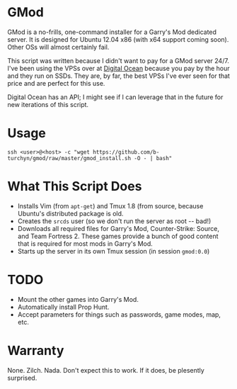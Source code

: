 GMod
====

GMod is a no-frills, one-command installer for a Garry's Mod dedicated server.
It is designed for Ubuntu 12.04 x86 (with x64 support coming soon). Other OSs
will almost certainly fail.

This script was written because I didn't want to pay for a GMod server 24/7.
I've been using the VPSs over at [Digital Ocean](http://www.digitalocean.com)
because you pay by the hour and they run on SSDs. They are, by far, the best
VPSs I've ever seen for that price and are perfect for this use.

Digital Ocean has an API; I might see if I can leverage that in the future for
new iterations of this script. 

Usage
=====

`ssh <user>@<host> -c "wget https://github.com/b-turchyn/gmod/raw/master/gmod_install.sh -O - | bash"`

What This Script Does
=====================

* Installs Vim (from `apt-get`) and Tmux 1.8 (from source, because Ubuntu's
  distributed package is old.
* Creates the `srcds` user (so we don't run the server as root -- bad!)
* Downloads all required files for Garry's Mod, Counter-Strike: Source, and
  Team Fortress 2. These games provide a bunch of good content that is required
  for most mods in Garry's Mod.
* Starts up the server in its own Tmux session (in session `gmod:0.0`)

TODO
====

* Mount the other games into Garry's Mod.
* Automatically install Prop Hunt.
* Accept parameters for things such as passwords, game modes, map, etc.

Warranty
========

None. Zilch. Nada. Don't expect this to work. If it does, be plesently
surprised.
